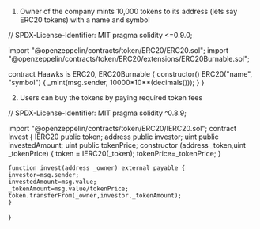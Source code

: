 1. Owner of the company mints 10,000 tokens to its address (lets say ERC20 tokens) with a name and symbol  

// SPDX-License-Identifier: MIT
pragma solidity <=0.9.0;

import "@openzeppelin/contracts/token/ERC20/ERC20.sol";
import "@openzeppelin/contracts/token/ERC20/extensions/ERC20Burnable.sol";

contract Haawks is ERC20, ERC20Burnable {
    constructor() ERC20("name", "symbol") {
        _mint(msg.sender, 10000*10**(decimals()));
    }
}


2. Users can buy the tokens by paying required token fees 

// SPDX-License-Identifier: MIT
pragma solidity ^0.8.9;

import "@openzeppelin/contracts/token/ERC20/IERC20.sol";
contract Invest {
    IERC20 public token;
    address public investor;
    uint public investedAmount;
    uint public tokenPrice;
    constructor (address _token,uint _tokenPrice) {
        token = IERC20(_token);
        tokenPrice=_tokenPrice;
    }

    function invest(address _owner) external payable {
    investor=msg.sender;
    investedAmount=msg.value;
    _tokenAmount=msg.value/tokenPrice;
    token.transferFrom(_owner,investor,_tokenAmount);
    }

} 


